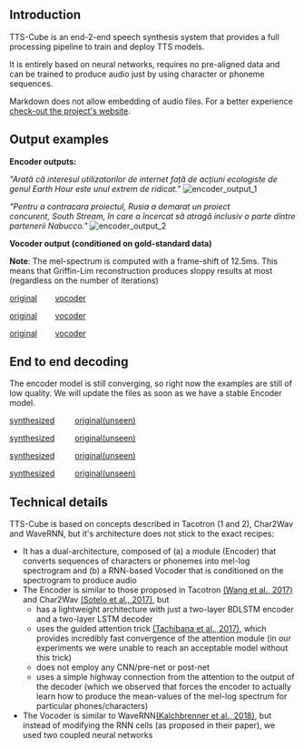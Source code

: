 ## Introduction

TTS-Cube is an end-2-end speech synthesis system that provides a full processing pipeline to train and deploy TTS models.
   
It is entirely based on neural networks, requires no pre-aligned data and can be trained to produce audio just by using character or phoneme sequences.

Markdown does not allow embedding of audio files. For a better experience [check-out the project's website](https://tiberiu44.github.io/TTS-Cube/).

## Output examples

**Encoder outputs:**

*"Arată că interesul utilizatorilor de internet față de acțiuni ecologiste de genul Earth Hour este unul extrem de ridicat."* 
![encoder_output_1](https://raw.githubusercontent.com/tiberiu44/TTS-Cube/master/examples/encoder/anca_dcnews_0023.png "Encoder output example 1")

*"Pentru a contracara proiectul, Rusia a demarat un proiect concurent, South Stream, în care a încercat să atragă inclusiv o parte dintre partenerii Nabucco."*
![encoder_output_2](https://raw.githubusercontent.com/tiberiu44/TTS-Cube/master/examples/encoder/anca_dcnews_0439.png "Encoder output example 2")


**Vocoder output (conditioned on gold-standard data)**

**Note**: The mel-spectrum is computed with a frame-shift of 12.5ms. This means that Griffin-Lim reconstruction produces sloppy results at most (regardless on the number of iterations)

[original](https://raw.githubusercontent.com/tiberiu44/TTS-Cube/master/examples/vocoder/anca_dcnews_0127.orig.mp3) &nbsp;&nbsp;&nbsp;&nbsp;&nbsp;&nbsp;&nbsp;[vocoder](https://raw.githubusercontent.com/tiberiu44/TTS-Cube/master/examples/vocoder/anca_dcnews_0127.mp3)

[original](https://raw.githubusercontent.com/tiberiu44/TTS-Cube/master/examples/vocoder/anca_dcnews_0439.orig.mp3) &nbsp;&nbsp;&nbsp;&nbsp;&nbsp;&nbsp;&nbsp;[vocoder](https://raw.githubusercontent.com/tiberiu44/TTS-Cube/master/examples/vocoder/anca_dcnews_0439.mp3)

[original](https://raw.githubusercontent.com/tiberiu44/TTS-Cube/master/examples/vocoder/anca_dcnews_0925.orig.mp3) &nbsp;&nbsp;&nbsp;&nbsp;&nbsp;&nbsp;&nbsp;[vocoder](https://raw.githubusercontent.com/tiberiu44/TTS-Cube/master/examples/vocoder/anca_dcnews_0925.mp3)

## End to end decoding

The encoder model is still converging, so right now the examples are still of low quality. We will update the files as soon as we have a stable Encoder model. 

[synthesized](https://raw.githubusercontent.com/tiberiu44/TTS-Cube/master/examples/e2e/anca_dcnews_0023.mp3) &nbsp;&nbsp;&nbsp;&nbsp;&nbsp;&nbsp;&nbsp; [original(unseen)](https://raw.githubusercontent.com/tiberiu44/TTS-Cube/master/examples/e2e/anca_dcnews_0023.orig.mp3)

[synthesized](https://raw.githubusercontent.com/tiberiu44/TTS-Cube/master/examples/e2e/anca_dcnews_0810.mp3) &nbsp;&nbsp;&nbsp;&nbsp;&nbsp;&nbsp;&nbsp; [original(unseen)](https://raw.githubusercontent.com/tiberiu44/TTS-Cube/master/examples/e2e/anca_dcnews_0810.orig.mp3)

[synthesized](https://raw.githubusercontent.com/tiberiu44/TTS-Cube/master/examples/e2e/anca_dcnews_0852.mp3) &nbsp;&nbsp;&nbsp;&nbsp;&nbsp;&nbsp;&nbsp; [original(unseen)](https://raw.githubusercontent.com/tiberiu44/TTS-Cube/master/examples/e2e/anca_dcnews_0852.orig.mp3)

[synthesized](https://raw.githubusercontent.com/tiberiu44/TTS-Cube/master/examples/e2e/anca_dcnews_0001.mp3) &nbsp;&nbsp;&nbsp;&nbsp;&nbsp;&nbsp;&nbsp; [original(unseen)](https://raw.githubusercontent.com/tiberiu44/TTS-Cube/master/examples/e2e/anca_dcnews_0001.orig.mp3)

## Technical details
 
TTS-Cube is based on concepts described in Tacotron (1 and 2), Char2Wav and WaveRNN, but it's architecture does not stick to the exact recipes:

- It has a dual-architecture, composed of (a) a module (Encoder) that converts sequences of characters or phonemes into mel-log spectrogram and (b) a RNN-based Vocoder that is conditioned on the spectrogram to produce audio
- The Encoder is similar to those proposed in Tacotron [(Wang et al., 2017)](http://bengio.abracadoudou.com/cv/publications/pdf/wang_2017_arxiv.pdf) and Char2Wav [(Sotelo et al., 2017)](https://openreview.net/pdf?id=B1VWyySKx), but 
    - has a lightweight architecture with just a two-layer BDLSTM encoder and a two-layer LSTM decoder
    - uses the guided attention trick [(Tachibana et al., 2017)](https://arxiv.org/pdf/1710.08969), which provides incredibly fast convergence of the attention module (in our experiments we were unable to reach an acceptable model without this trick)
    - does not employ any CNN/pre-net or post-net
    - uses a simple highway connection from the attention to the output of the decoder (which we observed that forces the encoder to actually learn how to produce the mean-values of the mel-log spectrum for particular phones/characters)
- The Vocoder is similar to WaveRNN[(Kalchbrenner et al., 2018)](https://arxiv.org/pdf/1802.08435), but instead of modifying the RNN cells (as proposed in their paper), we used two coupled neural networks
    
    

